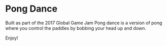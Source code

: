 # Pong Dance

Built as part of the 2017 Global Game Jam
Pong dance is a version of pong where you control the paddles by bobbing your head up and down.

Enjoy!
